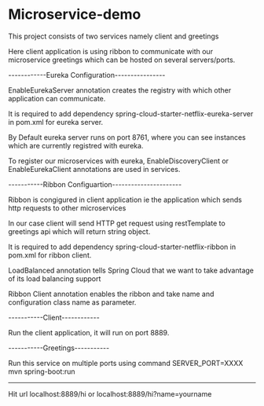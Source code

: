 # Microservice-demo


This project consists of two services namely client and greetings

Here client application is using ribbon to communicate with our microservice greetings which can be hosted on several servers/ports.

------------Eureka Configuration----------------

EnableEurekaServer annotation creates the registry with which other application can communicate.

It is required to add dependency spring-cloud-starter-netflix-eureka-server in pom.xml for eureka server.

By Default eureka server runs on port 8761, where you can see instances which are currently registred with eureka.

To register our microservices with eureka, EnableDiscoveryClient or EnableEurekaClient annotations are used in services.

-----------Ribbon Configuartion----------------------

Ribbon is congigured in client application ie the application which sends http requests to other microservices

In our case client will send HTTP get request using restTemplate to greetings api which will return string object.

It is required to add dependency spring-cloud-starter-netflix-ribbon in pom.xml for ribbon client.

LoadBalanced annotation tells Spring Cloud that we want to take advantage of its load balancing support

Ribbon Client annotation enables the ribbon and take name and configuration class name as parameter.

-----------Client------------

Run the client application, it will run on port 8889.

-----------Greetings-----------

Run this service on multiple ports using command SERVER_PORT=XXXX mvn spring-boot:run

--------------------------------

Hit url localhost:8889/hi or localhost:8889/hi?name=yourname
